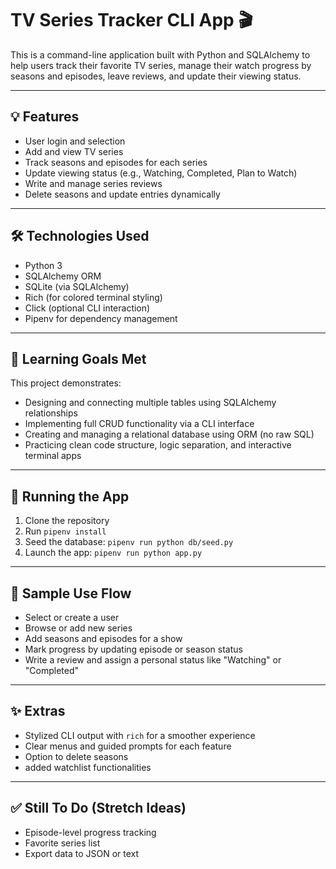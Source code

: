 # TV Series Tracker CLI App 🎬

This is a command-line application built with Python and SQLAlchemy to help users track their favorite TV series, manage their watch progress by seasons and episodes, leave reviews, and update their viewing status.

---

## 💡 Features

- User login and selection
- Add and view TV series
- Track seasons and episodes for each series
- Update viewing status (e.g., Watching, Completed, Plan to Watch)
- Write and manage series reviews
- Delete seasons and update entries dynamically

---

## 🛠️ Technologies Used

- Python 3
- SQLAlchemy ORM
- SQLite (via SQLAlchemy)
- Rich (for colored terminal styling)
- Click (optional CLI interaction)
- Pipenv for dependency management

---

## 🧠 Learning Goals Met

This project demonstrates:

- Designing and connecting multiple tables using SQLAlchemy relationships
- Implementing full CRUD functionality via a CLI interface
- Creating and managing a relational database using ORM (no raw SQL)
- Practicing clean code structure, logic separation, and interactive terminal apps

---


## 🧪 Running the App

1. Clone the repository
2. Run `pipenv install`
3. Seed the database: `pipenv run python db/seed.py`
4. Launch the app: `pipenv run python app.py`

---

## 👤 Sample Use Flow

- Select or create a user
- Browse or add new series
- Add seasons and episodes for a show
- Mark progress by updating episode or season status
- Write a review and assign a personal status like "Watching" or "Completed"

---

## ✨ Extras

- Stylized CLI output with `rich` for a smoother experience
- Clear menus and guided prompts for each feature
- Option to delete seasons
- added watchlist functionalities

---

## ✅ Still To Do (Stretch Ideas)

- Episode-level progress tracking
- Favorite series list
- Export data to JSON or text



